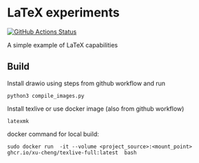 # LaTeX experiments

[![GitHub Actions Status](https://github.com/rudenkornk/latex_experiments/actions/workflows/workflow.yml/badge.svg)](https://github.com/rudenkornk/latex_experiments/actions)

A simple example of LaTeX capabilities

## Build
Install drawio using steps from github workflow and run
```shell
python3 compile_images.py
```

Install texlive or use docker image (also from github workflow)
```shell
latexmk
```

docker command for local build:

```shell
sudo docker run  -it --volume <project_source>:<mount_point> ghcr.io/xu-cheng/texlive-full:latest  bash
```

